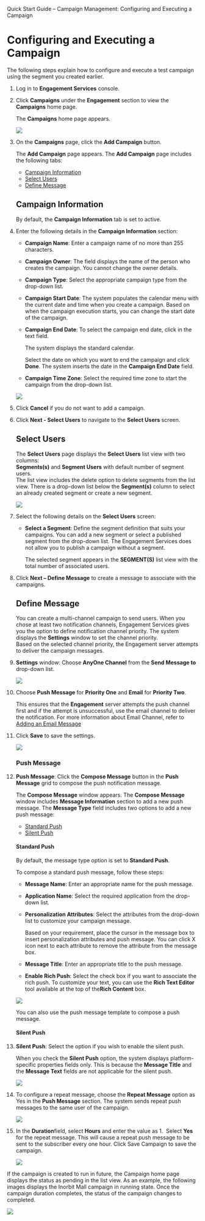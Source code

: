                           

Quick Start Guide – Campaign Management: Configuring and Executing a Campaign

Configuring and Executing a Campaign
====================================

The following steps explain how to configure and execute a test campaign using the segment you created earlier.

1.  Log in to **Engagement Services** console.
2.  Click **Campaigns** under the **Engagement** section to view the **Campaigns** home page.
    
    The **Campaigns** home page appears.
    
    ![](Resources/Images/caompaign1.png)
    
3.  On the **Campaigns** page, click the **Add Campaign** button.
    
    The **Add Campaign** page appears. The **Add Campaign** page includes the following tabs:
    
    *   [Campaign Information](#campaign-information)
    *   [Select Users](#select-users)
    *   [Define Message](#define-message)
    
    Campaign Information
    --------------------
    
    By default, the **Campaign Information** tab is set to active.
    
4.  Enter the following details in the **Campaign Information** section:
    
    *   **Campaign Name**: Enter a campaign name of no more than 255 characters.
    *   **Campaign Owner**: The field displays the name of the person who creates the campaign. You cannot change the owner details.
    *   **Campaign Type**: Select the appropriate campaign type from the drop-down list.
    *   **Campaign Start Date**: The system populates the calendar menu with the current date and time when you create a campaign. Based on when the campaign execution starts, you can change the start date of the campaign.
    *   **Campaign End Date**: To select the campaign end date, click in the text field.
        
        The system displays the standard calendar.
        
        Select the date on which you want to end the campaign and click **Done**. The system inserts the date in the **Campaign End Date** field.
        
    *   **Campaign Time Zone**: Select the required time zone to start the campaign from the drop-down list.
    
    ![](Resources/Images/caompaign2.png)
    
5.  Click **Cancel** if you do not want to add a campaign.
6.  Click **Next - Select Users** to navigate to the **Select Users** screen.
    
    Select Users
    ------------
    
    The **Select Users** page displays the **Select Users** list view with two columns:  
    **Segments(s)** and **Segment Users** with default number of segment users.  
    The list view includes the delete option to delete segments from the list view. There is a drop-down list below the **Segment(s)** column to select an already created segment or create a new segment.
    
    ![](Resources/Images/addcampaign1.png)
    
7.  Select the following details on the **Select Users** screen:
    *   **Select a Segment**: Define the segment definition that suits your campaigns. You can add a new segment or select a published segment from the drop-down list. The Engagement Services does not allow you to publish a campaign without a segment.
        
        The selected segment appears in the **SEGMENT(S)** list view with the total number of associated users.
        
8.  Click **Next – Define Message** to create a message to associate with the campaigns.
    
    Define Message
    --------------
    
    You can create a multi-channel campaign to send users. When you chose at least two notification channels, Engagement Services gives you the option to define notification channel priority. The system displays the **Settings** window to set the channel priority.  
    Based on the selected channel priority, the Engagement server attempts to deliver the campaign messages.
    
9.  **Settings** window: Choose **AnyOne Channel** from the **Send Message to** drop-down list.
    
    ![](Resources/Images/anyonechannel_580x237.png)
    
10. Choose **Push Message** for **Priority One** and **Email** for **Priority Two**.
    
    This ensures that the **Engagement** server attempts the push channel first and if the attempt is unsuccessful, use the email channel to deliver the notification. For more information about Email Channel, refer to [Adding an Email Message](../../../Foundry/vms_console_user_guide/Content/Campaigns/Defining_Notification_Types_for_a_Campaign_-_Email.md)
    
11. Click **Save** to save the settings.
    
    ![](Resources/Images/channelpriority_580x290.png)
    
    ### Push Message
    
12. **Push Message**: Click the **Compose Message** button in the **Push Message** grid to compose the push notification message.
    
    The **Compose Message** window appears. The **Compose Message** window includes **Message Information** section to add a new push message. The **Message Type** field includes two options to add a new push message:
    
    *   [Standard Push](#standard-push)
    *   [Silent Push](#silent-push)
    
    #### Standard Push
    
    By default, the message type option is set to **Standard Push**.
    
    To compose a standard push message, follow these steps:
    
    *   **Message Name**: Enter an appropriate name for the push message.
    *   **Application Name**: Select the required application from the drop-down list.
    *   **Personalization Attributes**: Select the attributes from the drop-down list to customize your campaign message.
        
        Based on your requirement, place the cursor in the message box to insert personalization attributes and push message. You can click X icon next to each attribute to remove the attribute from the message box.
        
    *   **Message Title**: Enter an appropriate title to the push message.
    *   **Enable Rich Push**: Select the check box if you want to associate the rich push. To customize your text, you can use the **Rich Text Editor** tool available at the top of the**Rich Content** box.
        
    ![](Resources/Images/standardpush_575x313.png)
        
    
    You can also use the push message template to compose a push message.
    
    #### Silent Push
    
13. **Silent Push**: Select the option if you wish to enable the silent push.
    
    When you check the **Silent Push** option, the system displays platform-specific properties fields only. This is because the **Message Title** and the **Message Text** fields are not applicable for the silent push.
    
    ![](Resources/Images/richpush_600x219.png)
    
14. To configure a repeat message, choose the **Repeat Message** option as Yes in the **Push Message** section. The system sends repeat push messages to the same user of the campaign.
    
    ![](Resources/Images/addcampaign12.png)
    
15. In the **Duration**field, select **Hours** and enter the value as 1.  Select **Yes** for the repeat message. This will cause a repeat push message to be sent to the subscriber every one hour. Click Save Campaign to save the campaign.
    
    ![](Resources/Images/addcampaign13_579x169.png)
    

If the campaign is created to run in future, the Campaign home page displays the status as pending in the list view. As an example, the following images displays the Inorbit Mall campaign in running state. Once the campaign duration completes, the status of the campaign changes to completed.

![](Resources/Images/addcampaign14_602x113.png)
